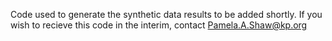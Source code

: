 Code used to generate the synthetic data results to be added shortly. If you wish to recieve this code in the interim, contact Pamela.A.Shaw@kp.org
